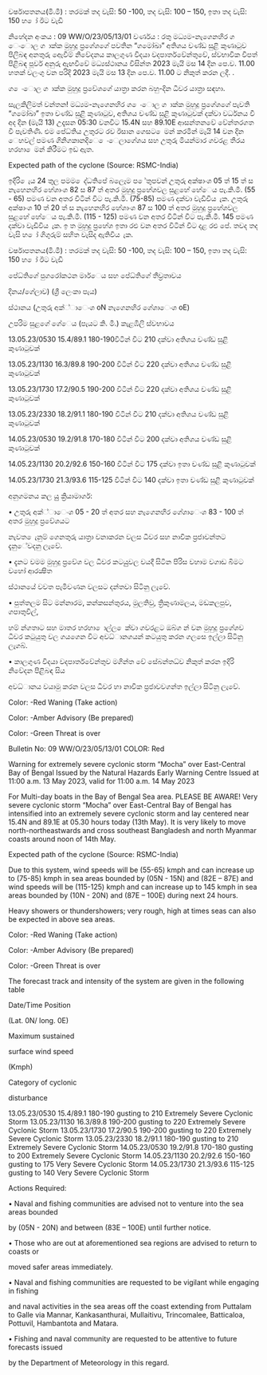 වර්ෂාපතනය(මි.මී) : තරමක් තද වැසි: 50 -100, තද වැසි: 100 – 150, ඉතා තද වැසි: 150 හ ෝ ඊට වැඩි

නිහේදන අංකය : 09 WW/O/23/05/13/01 වර්ණය : රතු මධ්‍යම-නැගෙනහිර ග ෙංොල ග ාක්ක මුහුදු ප්‍රගේශගේ පවතින “ගමෝඛා” අතිශය චණ්ඩ සුළි කුණාටුව පිලිබඳ අනතුරු ඇෙවීම් නිවේදනය කාලගුණ විදයා වදපාර්තවේන්තුවේ, ස්වභාවික විපත් පිළිබඳ පූර්ව අනුරු ඇඟවීවේ මධ්‍යස්ථානය විසින්ත 2023 මැයි මස 14 දින පෙ.ව. 11.00 හතක් වලංගු වන පරිදි 2023 මැයි මස 13 දින පෙ.ව. 11.00 ට නිකුත් කරන ලදී. .

ග ෙංොල ග ාක්ක මුහුදු ප්‍රවේශගේ යාත්‍රා කරන බහු-දින ධීවර යාත්‍රා සඳහා.

සැලකිලිමත් වන්තන! මධ්‍යම-නැගෙනහිර ග ෙංොල ග ාක්ක මුහුදු ප්‍රගේශගේ පැවති “ගමෝඛා” ඉතා චණ්ඩ සුළි කුණාටුව, අතිශය චණ්ඩ සුළි කුණාටුවක් දක්වා වර්ධනය වී අද දින (මැයි 13) උදෑසන 05:30 වනවිට 15.4N සහ 89.10E ආසන්තනවේ වේන්තරගත වී පැවතිණි. එම පේධ්‍තිය උතුරට රව ඊසාන ගෙසට ෙමන් කරමින් මැයි 14 වන දින ෙහවල් පමණ ගිනිගකානදිෙ ෙංෙලාගේශය සහ උතුරු මියන්මාර ගවරළ තීරය හරහා ෙමන් කිරීමට ඉඩ ඇත.

Expected path of the cyclone (Source: RSMC-India)

ඉදිරි ෙැය 24 තුල පමම ෙද්ධතිපේ බලෙෑම ප ේතුපවන් උතුරු අක්ෂාංශ 05 ත් 15 ත් ස නැහෙනහිර හේශාංශ 82 ස 87 ත් අතර මුහුදු ප්‍රහේශවල සුළහේ හේෙය පැ.කි.මී. (55 - 65) පමණ වන අතර විටින් විට පැ.කි.මී. (75-85) පමණ දක්වා වැඩිවිය ැක. උතුරු අක්ෂාංශ 10 ත් 20 ත් ස නැහෙනහිර හේශාංශ 87 ස 100 ත් අතර මුහුදු ප්‍රහේශවල සුළහේ හේෙය පැ.කි.මී. (115 - 125) පමණ වන අතර විටින් විට පැ.කි.මී. 145 පමණ දක්වා වැඩිවිය ැක. ඉ ත මුහුදු ප්‍රහේශ ඉතා රළු වන අතර විටින් විට දළ රළු පේ. තවද තද වැසි හ ෝ ගිගුරුම් සහිත වැසිද ඇතිවිය ැක.

වර්ෂාපතනය(මි.මී) : තරමක් තද වැසි: 50 -100, තද වැසි: 100 – 150, ඉතා තද වැසි: 150 හ ෝ ඊට වැඩි

පේධ්‍තිගේ පුගරෝකථන මාර්ෙය සහ පේධ්‍තිගේ තීව්‍රතාවය

දිනය/ගේලාව) (ශ්‍රී ලෙංකා පැය)

ස්ථානය (උතුරු අක්්ාෙංශ oN නැගෙනහිර ගේශාෙංශ oE)

උපරිම සුළගේ ගේෙය (පැයට කි. මි.) කැළඹිලි ස්වභාවය

13.05.23/0530 15.4/89.1 180-190විටින් විට 210 දක්වා අතිශය චණ්ඩ සුළි කුණාටුවක්

13.05.23/1130 16.3/89.8 190-200 විටින් විට 220 දක්වා අතිශය චණ්ඩ සුළි කුණාටුවක්

13.05.23/1730 17.2/90.5 190-200 විටින් විට 220 දක්වා අතිශය චණ්ඩ සුළි කුණාටුවක්

13.05.23/2330 18.2/91.1 180-190 විටින් විට 210 දක්වා අතිශය චණ්ඩ සුළි කුණාටුවක්

14.05.23/0530 19.2/91.8 170-180 විටින් විට 200 දක්වා අතිශය චණ්ඩ සුළි කුණාටුවක්

14.05.23/1130 20.2/92.6 150-160 විටින් විට 175 දක්වා ඉතා චණ්ඩ සුළි කුණාටුවක්

14.05.23/1730 21.3/93.6 115-125 විටින් විට 140 දක්වා ඉතා චණ්ඩ සුළි කුණාටුවක්

අනුගමනය කල යුු ක්‍රියාමාර්ග:

• උතුරු අක්්ාෙංශ 05 - 20 ත් අතර සහ නැගෙනහිර ගේශාෙංශ 83 - 100 ත් අතර මුහුදු ප්‍රවේශයට

නැවත ෙැනුම් ගෙනතුරු යාත්‍රා වනාකරන වලස ධීවර සහ නාවික ප්‍රජාවන්තට දැනුේවදනු ලැවේ.

• දැනට වමම මුහුදු ප්‍රවේශ වල ධීවර කටයුුවල වයදී සිටින පිරිස වහාම වගාඩ බිමට වහෝ ආරක්‍ෂිත

ස්ථානයේ වවත පැමිවණන වලසට දන්තවා සිටිනු ලැවේ.

• පුත්තලම සිට මන්නාරම, කන්කසන්තුරය, මුලතිවු, ත්‍රිකුණාමලය, මඩකලපුව, ගපාතුවිල්,

හම් න්ගතාට සහ මාතර හරහා ොල්ල ෙක්වා ගවරළට ඔබ්ග න් වන මුහුදු ප්‍රගේශව ධීවර කටුයුතු වල ගයගෙන විට අවධ්‍ානගයන් කටයුතු කරන ගලසෙ ඉල්ලා සිටිනු ලැගබ්.

• කාලගුණ විදයා වදපාර්තවේන්තුව මගින්ත වේ සේබන්තධ්‍ව නිකුත් කරන ඉදිරි නිවේදන පිළිබඳ සිය

අවධ්‍ානය වයාමු කරන වලස ධීවර හා නාවික ප්‍රජාවවගන්ත ඉල්ලා සිටිනු ලැවේ.

Color: -Red Waning (Take action)

Color: -Amber Advisory (Be prepared)

Color: -Green Threat is over

Bulletin No: 09 WW/O/23/05/13/01 COLOR: Red

Warning for extremely severe cyclonic storm “Mocha” over East-Central Bay of Bengal Issued by the Natural Hazards Early Warning Centre Issued at 11:00 a.m. 13 May 2023, valid for 11:00 a.m. 14 May 2023

For Multi-day boats in the Bay of Bengal Sea area. PLEASE BE AWARE! Very severe cyclonic storm “Mocha” over East-Central Bay of Bengal has intensified into an extremely severe cyclonic storm and lay centered near 15.4N and 89.1E at 05.30 hours today (13th May). It is very likely to move north-northeastwards and cross southeast Bangladesh and north Myanmar coasts around noon of 14th May.

Expected path of the cyclone (Source: RSMC-India)

Due to this system, wind speeds will be (55-65) kmph and can increase up to (75-85) kmph in sea areas bounded by (05N - 15N) and (82E – 87E) and wind speeds will be (115-125) kmph and can increase up to 145 kmph in sea areas bounded by (10N - 20N) and (87E – 100E) during next 24 hours.

Heavy showers or thundershowers; very rough, high at times seas can also be expected in above sea areas.

Color: -Red Waning (Take action)

Color: -Amber Advisory (Be prepared)

Color: -Green Threat is over

The forecast track and intensity of the system are given in the following table

Date/Time Position

(Lat. 0N/ long. 0E)

Maximum sustained

surface wind speed

(Kmph)

Category of cyclonic

disturbance

13.05.23/0530 15.4/89.1 180-190 gusting to 210 Extremely Severe Cyclonic Storm 13.05.23/1130 16.3/89.8 190-200 gusting to 220 Extremely Severe Cyclonic Storm 13.05.23/1730 17.2/90.5 190-200 gusting to 220 Extremely Severe Cyclonic Storm 13.05.23/2330 18.2/91.1 180-190 gusting to 210 Extremely Severe Cyclonic Storm 14.05.23/0530 19.2/91.8 170-180 gusting to 200 Extremely Severe Cyclonic Storm 14.05.23/1130 20.2/92.6 150-160 gusting to 175 Very Severe Cyclonic Storm 14.05.23/1730 21.3/93.6 115-125 gusting to 140 Very Severe Cyclonic Storm

Actions Required:

• Naval and fishing communities are advised not to venture into the sea areas bounded

by (05N - 20N) and between (83E – 100E) until further notice.

• Those who are out at aforementioned sea regions are advised to return to coasts or

moved safer areas immediately.

• Naval and fishing communities are requested to be vigilant while engaging in fishing

and naval activities in the sea areas off the coast extending from Puttalam to Galle via Mannar, Kankasanthurai, Mullaitivu, Trincomalee, Batticaloa, Pottuvil, Hambantota and Matara.

• Fishing and naval community are requested to be attentive to future forecasts issued

by the Department of Meteorology in this regard.